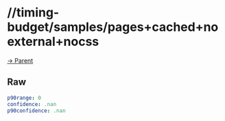 
# //timing-budget/samples/pages+cached+noexternal+nocss

[→ Parent](../..)


## Raw


```yaml
p90range: 0
confidence: .nan
p90confidence: .nan

```

